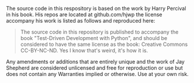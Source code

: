 The source code in this respository is based on the work by Harry Percival in his book. 
His repos are located at github.com/hjwp
the license accompany his work is listed as follows and reproduced here:


> The source code in this repository is published to accompany the book
> "Test-Driven Development with Python", and should be considered to have the
> same license as the book:  Creative Commons CC-BY-NC-ND.  Yes I know that's
> weird, it's how it is.

Any amendments or additions that are entirely unique and the work of Jay Shepherd <shepherdjay> 
are considered unlicensed and free for reproduction or use but does not contain any Warranties
implied or otherwise. Use at your own risk.
